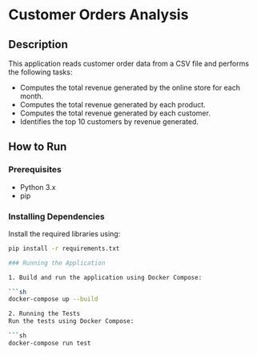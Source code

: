 # Customer Orders Analysis

## Description

This application reads customer order data from a CSV file and performs the following tasks:
- Computes the total revenue generated by the online store for each month.
- Computes the total revenue generated by each product.
- Computes the total revenue generated by each customer.
- Identifies the top 10 customers by revenue generated.

## How to Run

### Prerequisites

- Python 3.x
- pip

### Installing Dependencies

Install the required libraries using:

```sh
pip install -r requirements.txt

### Running the Application

1. Build and run the application using Docker Compose:

```sh
docker-compose up --build

2. Running the Tests
Run the tests using Docker Compose:

```sh
docker-compose run test